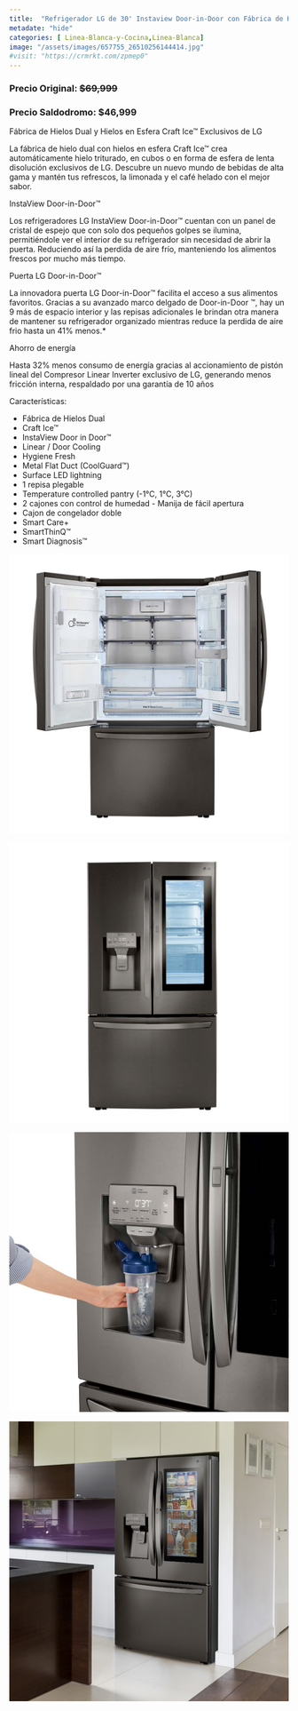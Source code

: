 ```yaml
---
title:  "Refrigerador LG de 30' Instaview Door-in-Door con Fábrica de Hielos Dual y Hielos en Esfera Craft Ice™, acero negro inoxidable"
metadate: "hide"
categories: [ Linea-Blanca-y-Cocina,Linea-Blanca]
image: "/assets/images/657755_26510256144414.jpg"
#visit: "https://crmrkt.com/zpmep0"
---
```


### Precio Original:  ~~$69,999~~
### Precio Saldodromo:  $46,999



Fábrica de Hielos Dual y Hielos en Esfera Craft Ice™ Exclusivos de LG

La fábrica de hielo dual con hielos en esfera Craft Ice™ crea automáticamente hielo triturado, en cubos o en forma de esfera de lenta disolución exclusivos de LG. Descubre un nuevo mundo de bebidas de alta gama y mantén tus refrescos, la limonada y el café helado con el mejor sabor.

InstaView Door-in-Door™ 

Los refrigeradores LG InstaView Door-in-Door™ cuentan con un panel de cristal de espejo que con solo dos pequeños golpes se ilumina, permitiéndole ver el interior de su refrigerador sin necesidad de abrir la puerta. Reduciendo así la perdida de aire frío, manteniendo los alimentos frescos por mucho más tiempo.

Puerta LG Door-in-Door™ 

La innovadora puerta LG Door-in-Door™ facilita el acceso a sus alimentos favoritos. Gracias a su avanzado marco delgado de Door-in-Door ™, hay un 9 más de espacio interior y las repisas adicionales le brindan otra manera de mantener su refrigerador organizado mientras reduce la perdida de aire frio hasta un 41% menos.*

Ahorro de energía 

Hasta 32% menos consumo de energía gracias al accionamiento de pistón lineal del Compresor Linear Inverter exclusivo de LG, generando menos fricción interna, respaldado por una garantía de 10 años

Características: 

- Fábrica de Hielos Dual
- Craft Ice™
- InstaView Door in Door™
- Linear / Door Cooling
- Hygiene Fresh
- Metal Flat Duct (CoolGuard™)
- Surface LED lightning
- 1 repisa plegable
- Temperature controlled pantry (-1°C, 1°C, 3°C)
- 2 cajones con control de humedad - Manija de fácil apertura
- Cajon de congelador doble
- Smart Care+
- SmartThinQ™
- Smart Diagnosis™

![img-2](../assets/images/657755_26510256537630.jpg)

![img-3](../assets/images/657755_26510256603166.jpg)

![img-4](../assets/images/657755_26510256799774.jpg)

![img-5](../assets/images/657755_26510256865310.jpg)